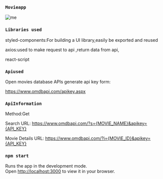 ### `Movieapp`

![me](https://user-images.githubusercontent.com/120906462/233331941-bb10e5f6-91ab-48bf-85be-d3b160add66b.png)

### `Libraries used`

styled-components:For building a UI library,easily be exported and reused

axios:used to make request to api ,return data from api,

react-script

### `Apiused`

Open movies database APIs generate api key form:

https://www.omdbapi.com/apikey.aspx

### `ApiInformation`

Method:Get

Search URL: https://www.omdbapi.com/?s={MOVIE_NAME}&apikey={API_KEY}

Movie Details URL: https://www.omdbapi.com/?i={MOVIE_ID}&apikey={API_KEY}


### `npm start`

Runs the app in the development mode.\
Open [http://localhost:3000](http://localhost:3000) to view it in your browser.



